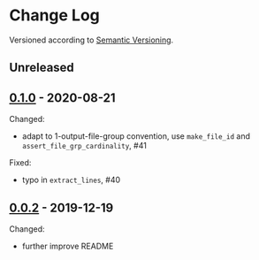 Change Log
==========
Versioned according to [Semantic Versioning](http://semver.org/).

## Unreleased

## [0.1.0] - 2020-08-21

Changed:

  * adapt to 1-output-file-group convention, use `make_file_id` and `assert_file_grp_cardinality`, #41

Fixed:

  * typo in `extract_lines`, #40

## [0.0.2] - 2019-12-19

Changed:

  * further improve README

<!-- link-labels -->
[0.1.0]: ../../compare/v0.1.0...v0.0.2
[0.0.2]: ../../compare/HEAD...v0.0.2
